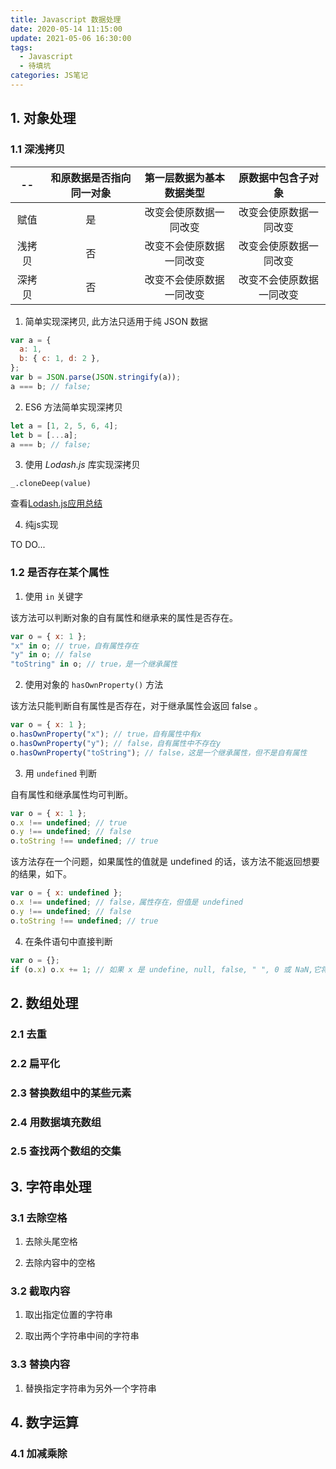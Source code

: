 ```yaml
---
title: Javascript 数据处理
date: 2020-05-14 11:15:00
update: 2021-05-06 16:30:00
tags:
  - Javascript
  - 待填坑
categories: JS笔记
---
```


## 1. 对象处理

### 1.1 深浅拷贝

|   --   | 和原数据是否指向同一对象 | 第一层数据为基本数据类型 |    原数据中包含子对象    |
| :----: | :----------------------: | :----------------------: | :----------------------: |
|  赋值  |            是            |  改变会使原数据一同改变  |  改变会使原数据一同改变  |
| 浅拷贝 |            否            | 改变不会使原数据一同改变 |  改变会使原数据一同改变  |
| 深拷贝 |            否            | 改变不会使原数据一同改变 | 改变不会使原数据一同改变 |

1. 简单实现深拷贝, 此方法只适用于纯 JSON 数据

  ```javascript
  var a = {
    a: 1,
    b: { c: 1, d: 2 },
  };
  var b = JSON.parse(JSON.stringify(a));
  a === b; // false;
  ```

2. ES6 方法简单实现深拷贝

  ```javascript
  let a = [1, 2, 5, 6, 4];
  let b = [...a];
  a === b; // false;
  ```

3. 使用 *Lodash.js* 库实现深拷贝

  `_.cloneDeep(value)`

  查看[Lodash.js应用总结](/lib/lodash.js.md)

4. 纯js实现

  TO DO...

### 1.2 是否存在某个属性

1. 使用 `in` 关键字

该方法可以判断对象的自有属性和继承来的属性是否存在。

```javascript
var o = { x: 1 };
"x" in o; // true，自有属性存在
"y" in o; // false
"toString" in o; // true，是一个继承属性
```

2. 使用对象的 `hasOwnProperty()` 方法

该方法只能判断自有属性是否存在，对于继承属性会返回 false 。

```javascript
var o = { x: 1 };
o.hasOwnProperty("x"); // true，自有属性中有x
o.hasOwnProperty("y"); // false，自有属性中不存在y
o.hasOwnProperty("toString"); // false，这是一个继承属性，但不是自有属性
```

3. 用 `undefined` 判断

自有属性和继承属性均可判断。

```javascript
var o = { x: 1 };
o.x !== undefined; // true
o.y !== undefined; // false
o.toString !== undefined; // true
```

该方法存在一个问题，如果属性的值就是 undefined 的话，该方法不能返回想要的结果，如下。

```javascript
var o = { x: undefined };
o.x !== undefined; // false，属性存在，但值是 undefined
o.y !== undefined; // false
o.toString !== undefined; // true
```

4. 在条件语句中直接判断

```javascript
var o = {};
if (o.x) o.x += 1; // 如果 x 是 undefine, null, false, " ", 0 或 NaN,它将保持不变
```

## 2. 数组处理

### 2.1 去重

### 2.2 扁平化

### 2.3 替换数组中的某些元素

### 2.4 用数据填充数组

### 2.5 查找两个数组的交集

## 3. 字符串处理

### 3.1 去除空格

1. 去除头尾空格

2. 去除内容中的空格

### 3.2 截取内容

1. 取出指定位置的字符串

2. 取出两个字符串中间的字符串

### 3.3 替换内容

1. 替换指定字符串为另外一个字符串

## 4. 数字运算

### 4.1 加减乘除
